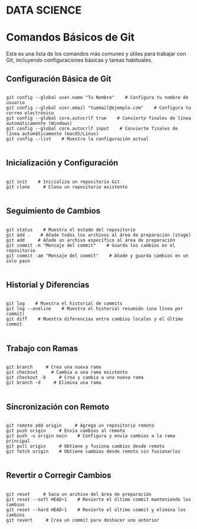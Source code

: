 # DATA SCIENCE
<h1>Comandos Básicos de Git</h1>

<p>Esta es una lista de los comandos más comunes y útiles para trabajar con Git, incluyendo configuraciones básicas y tareas habituales.</p>

<h2>Configuración Básica de Git</h2>
<pre>
<code>
git config --global user.name "Tu Nombre"    # Configura tu nombre de usuario
git config --global user.email "tuemail@ejemplo.com"    # Configura tu correo electrónico
git config --global core.autocrlf true    # Convierte finales de línea automáticamente (Windows)
git config --global core.autocrlf input    # Convierte finales de línea automáticamente (macOS/Linux)
git config --list    # Muestra la configuración actual
</code>
</pre>

<h2>Inicialización y Configuración</h2>
<pre>
<code>
git init    # Inicializa un repositorio Git
git clone <url_del_repositorio>    # Clona un repositorio existente
</code>
</pre>

<h2>Seguimiento de Cambios</h2>
<pre>
<code>
git status    # Muestra el estado del repositorio
git add .    # Añade todos los archivos al área de preparación (stage)
git add <archivo>    # Añade un archivo específico al área de preparación
git commit -m "Mensaje del commit"    # Guarda los cambios en el repositorio
git commit -am "Mensaje del commit"    # Añade y guarda cambios en un solo paso
</code>
</pre>

<h2>Historial y Diferencias</h2>
<pre>
<code>
git log    # Muestra el historial de commits
git log --oneline    # Muestra el historial resumido (una línea por commit)
git diff    # Muestra diferencias entre cambios locales y el último commit
</code>
</pre>

<h2>Trabajo con Ramas</h2>
<pre>
<code>
git branch <nombre_rama>    # Crea una nueva rama
git checkout <nombre_rama>    # Cambia a una rama existente
git checkout -b <nombre_rama>    # Crea y cambia a una nueva rama
git branch -d <nombre_rama>    # Elimina una rama
</code>
</pre>

<h2>Sincronización con Remoto</h2>
<pre>
<code>
git remote add origin <url_del_repositorio>    # Agrega un repositorio remoto
git push origin <nombre_rama>    # Envía cambios al remoto
git push -u origin main    # Configura y envía cambios a la rama principal
git pull origin <nombre_rama>    # Obtiene y fusiona cambios desde remoto
git fetch origin    # Obtiene cambios desde remoto sin fusionarlos
</code>
</pre>

<h2>Revertir o Corregir Cambios</h2>
<pre>
<code>
git reset <archivo>    # Saca un archivo del área de preparación
git reset --soft HEAD~1    # Revierte el último commit manteniendo los cambios
git reset --hard HEAD~1    # Revierte el último commit y elimina los cambios
git revert <id_commit>    # Crea un commit para deshacer uno anterior
</code>
</pre>
